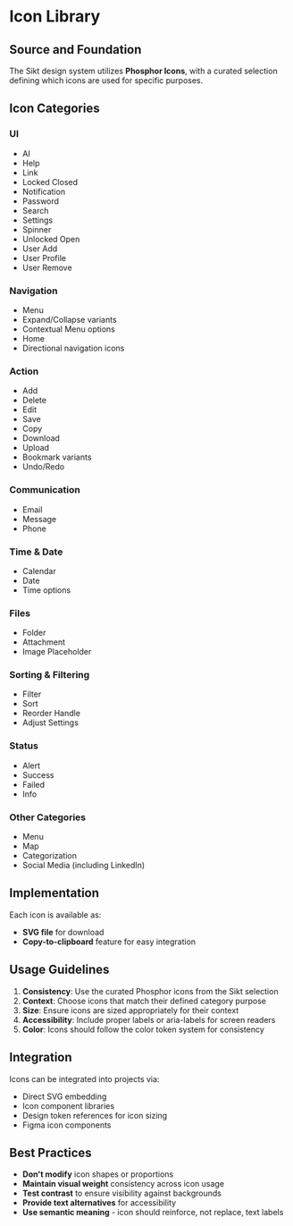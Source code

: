 # Icon Library

## Source and Foundation

The Sikt design system utilizes **Phosphor Icons**, with a curated selection defining which icons are used for specific purposes.

## Icon Categories

### UI

- AI
- Help
- Link
- Locked Closed
- Notification
- Password
- Search
- Settings
- Spinner
- Unlocked Open
- User Add
- User Profile
- User Remove

### Navigation

- Menu
- Expand/Collapse variants
- Contextual Menu options
- Home
- Directional navigation icons

### Action

- Add
- Delete
- Edit
- Save
- Copy
- Download
- Upload
- Bookmark variants
- Undo/Redo

### Communication

- Email
- Message
- Phone

### Time & Date

- Calendar
- Date
- Time options

### Files

- Folder
- Attachment
- Image Placeholder

### Sorting & Filtering

- Filter
- Sort
- Reorder Handle
- Adjust Settings

### Status

- Alert
- Success
- Failed
- Info

### Other Categories

- Menu
- Map
- Categorization
- Social Media (including LinkedIn)

## Implementation

Each icon is available as:

- **SVG file** for download
- **Copy-to-clipboard** feature for easy integration

## Usage Guidelines

1. **Consistency**: Use the curated Phosphor icons from the Sikt selection
2. **Context**: Choose icons that match their defined category purpose
3. **Size**: Ensure icons are sized appropriately for their context
4. **Accessibility**: Include proper labels or aria-labels for screen readers
5. **Color**: Icons should follow the color token system for consistency

## Integration

Icons can be integrated into projects via:

- Direct SVG embedding
- Icon component libraries
- Design token references for icon sizing
- Figma icon components

## Best Practices

- **Don't modify** icon shapes or proportions
- **Maintain visual weight** consistency across icon usage
- **Test contrast** to ensure visibility against backgrounds
- **Provide text alternatives** for accessibility
- **Use semantic meaning** - icon should reinforce, not replace, text labels
